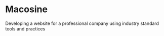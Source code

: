# Macosine
Developing a website for a professional company using industry standard tools and practices
